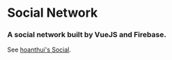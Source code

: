 # Social Network

### A social network built by VueJS and Firebase.

See [hoanthui's Social](https://hoanthuisocial.netlify.app).
